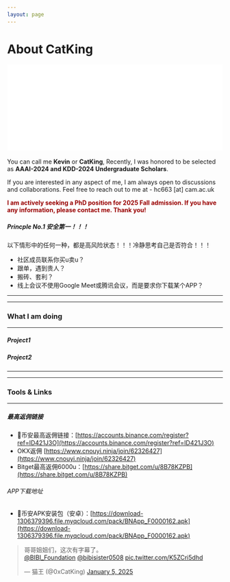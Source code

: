 ```yaml
---
layout: page
---
```


# About CatKing

<img src="images/cover_flag.png" class="floatpic">

You can call me **Kevin** or **CatKing**, Recently, I was honored to be selected as **AAAI-2024 and KDD-2024 Undergraduate Scholars**.<br>

If you are interested in any aspect of me, I am always open to discussions and collaborations. Feel free to reach out to me at - hc663 [at] cam.ac.uk

**<font color="#990000">I am actively seeking a PhD position for 2025 Fall admission. If you have any information, please contact me. Thank you!</font>**

##### Princple No.1 安全第一！！！
以下情形中的任何一种，都是高风险状态！！！冷静思考自己是否符合！！！
- 社区成员联系你买u卖u？
- 跟单，遇到贵人？
- 搬砖、套利？
- 线上会议不使用Google Meet或腾讯会议，而是要求你下载某个APP？
---
---
### What I am doing
---
##### Project1
##### Project2

---
---
### Tools & Links
---
##### 最高返佣链接
- 🔸币安最高返佣链接：[https://accounts.binance.com/register?ref=ID421J3O](https://accounts.binance.com/register?ref=ID421J3O)
- OKX返佣 [https://www.cnouyi.ninja/join/62326427](https://www.cnouyi.ninja/join/62326427)
- Bitget最高返佣6000u：[https://share.bitget.com/u/8B78KZPB](https://share.bitget.com/u/8B78KZPB)
###### APP下载地址
- 🎈币安APK安装包（安卓）：[https://download-1306379396.file.myqcloud.com/pack/BNApp_F0000162.apk](https://download-1306379396.file.myqcloud.com/pack/BNApp_F0000162.apk)


<blockquote class="twitter-tweet"><p lang="zh" dir="ltr">哥哥姐姐们，这次有字幕了。<br> <a href="https://twitter.com/BIBI_Foundation?ref_src=twsrc%5Etfw">@BIBI_Foundation</a> <a href="https://twitter.com/bibisister0508?ref_src=twsrc%5Etfw">@bibisister0508</a> <a href="https://t.co/K5ZCri5dhd">pic.twitter.com/K5ZCri5dhd</a></p>&mdash; 猫王 (@0xCatKing) <a href="https://twitter.com/0xCatKing/status/1875928560726381027?ref_src=twsrc%5Etfw">January 5, 2025</a></blockquote> <script async src="https://platform.twitter.com/widgets.js" charset="utf-8"></script>